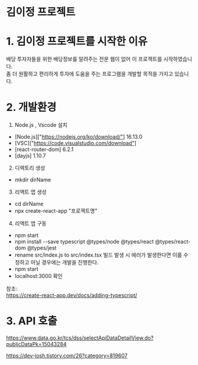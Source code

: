 # 김이정 프로젝트  
  
# 1. 김이정 프로젝트를 시작한 이유
배당 투자자들을 위한 배당정보를 알려주는 전문 웹이 없어 이 프로젝트를 시작하였습니다.  
좀 더 원활하고 편리하게 투자에 도움을 주는 프로그램을 개발할 목적을 가지고 있습니다.    

# 2. 개발환경
1. Node.js , Vscode 설치
* [Node.js]["https://nodejs.org/ko/download/"] 16.13.0
* [VSC]["https://code.visualstudio.com/download"]
* [react-router-dom] 6.2.1
* [dayjs] 1.10.7

2. 디렉토리 생성  
* mkdir dirName  

3. 리액트 앱 생성
* cd dirName
* npx create-react-app "프로젝트명" 

4. 리액트 앱 구동
* npm start 
* npm install --save typescript @types/node @types/react @types/react-dom @types/jest
* rename src/index.js to src/index.tsx 빌드 발생 시 에러가 발생한다면 이를 수정하고 아닐 경우에는 개발을 진행한다. 
* npm start 
* localhost:3000 확인

참조:  
https://create-react-app.dev/docs/adding-typescript/
# 3. API 호출 
https://www.data.go.kr/tcs/dss/selectApiDataDetailView.do?publicDataPk=15043284

https://dev-josh.tistory.com/26?category=819607
